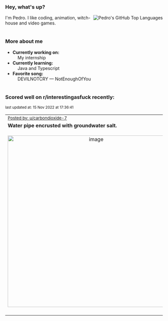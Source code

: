 ### Hey, what's up?
<img align="right" alt="Pedro's GitHub Top Languages" src="https://github-readme-stats.vercel.app/api/top-langs/?username=PedrosUsername&exclude_repo=HW2&layout=compact" />

I'm Pedro. I like coding, animation, witch-house and video games.<br><br>

### More about me
- **Currently working on:**  
&nbsp;&nbsp;&nbsp;&nbsp;My internship
- **Currently learning:**  
&nbsp;&nbsp;&nbsp;&nbsp;Java and Typescript
- **Favorite song:**  
&nbsp;&nbsp;&nbsp;&nbsp;DEVILNOTCRY — NotEnoughOfYou<br><br>

### Scored well on r/interestingasfuck recently:

<p align="left"><sub>last updated at: 15 Nov 2022 at 17:36:41</sub></p>

|   |
| --- |
| <sub>[Posted by: u/carbondioxide-7][source]</sub> |
| **Water pipe encrusted with groundwater salt.** | 
|<p align="center"> <img alt="image" src="https://i.redd.it/xzdbpz3jqyz91.jpg" width="550" /> </p>|
|   |

  



  
  
  
[linkedin]: https://linkedin.com/in/pedro-h-r-gomes-8a487b14a/
[gmail]: mailto:pilique11@gmail.com
[source]: https://reddit.com/r/interestingasfuck/comments/yuzzr8/water_pipe_encrusted_with_groundwater_salt/
[redditAPI]: https://www.reddit.com/dev/api/